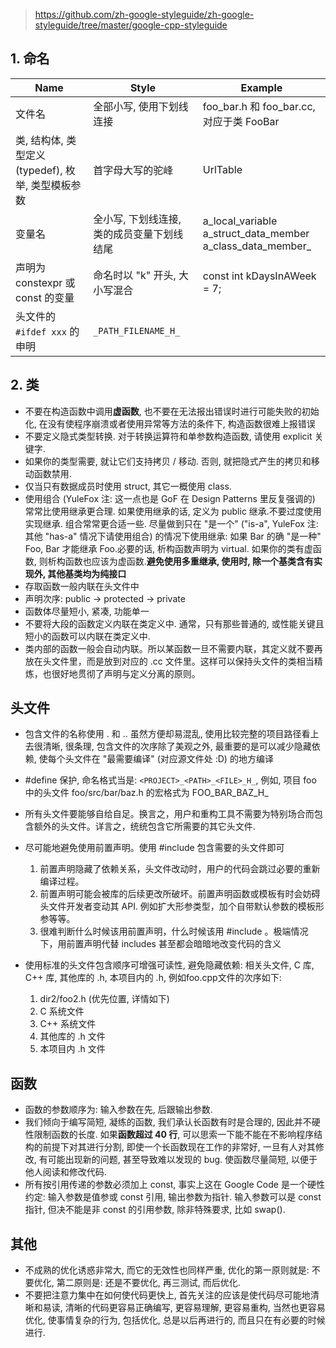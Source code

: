 > <https://github.com/zh-google-styleguide/zh-google-styleguide/tree/master/google-cpp-styleguide>

## 1. 命名

| Name | Style | Example |
| -- | -- | -- |
| 文件名 | 全部小写, 使用下划线连接 | foo_bar.h 和 foo_bar.cc, 对应于类 FooBar |
| 类, 结构体, 类型定义 (typedef), 枚举, 类型模板参数  | 首字母大写的驼峰 | UrlTable |
| 变量名 | 全小写, 下划线连接, 类的成员变量下划线结尾 | a_local_variable<br> a_struct_data_member<br> a_class_data_member_ |
|声明为 constexpr 或 const 的变量|命名时以 "k" 开头, 大小写混合|const int kDaysInAWeek = 7;|
| 头文件的 `#ifdef xxx` 的申明| `_PATH_FILENAME_H_` | |

## 2. 类

- 不要在构造函数中调用**虚函数**, 也不要在无法报出错误时进行可能失败的初始化, 在没有使程序崩溃或者使用异常等方法的条件下, 构造函数很难上报错误
- 不要定义隐式类型转换. 对于转换运算符和单参数构造函数, 请使用 explicit 关键字.
- 如果你的类型需要, 就让它们支持拷贝 / 移动. 否则, 就把隐式产生的拷贝和移动函数禁用.
- 仅当只有数据成员时使用 struct, 其它一概使用 class.
- 使用组合 (YuleFox 注: 这一点也是 GoF 在 Design Patterns 里反复强调的) 常常比使用继承更合理. 如果使用继承的话, 定义为 public 继承.不要过度使用实现继承. 组合常常更合适一些. 尽量做到只在 "是一个" ("is-a", YuleFox 注: 其他 "has-a" 情况下请使用组合) 的情况下使用继承: 如果 Bar 的确 "是一种" Foo, Bar 才能继承 Foo.必要的话, 析构函数声明为 virtual. 如果你的类有虚函数, 则析构函数也应该为虚函数.**避免使用多重继承, 使用时, 除一个基类含有实现外, 其他基类均为纯接口**
- 存取函数一般内联在头文件中
- 声明次序: public -> protected -> private
- 函数体尽量短小, 紧凑, 功能单一
- 不要将大段的函数定义内联在类定义中. 通常，只有那些普通的, 或性能关键且短小的函数可以内联在类定义中.
- 类内部的函数一般会自动内联。所以某函数一旦不需要内联，其定义就不要再放在头文件里，而是放到对应的 .cc 文件里。这样可以保持头文件的类相当精炼，也很好地贯彻了声明与定义分离的原则。

## 头文件

- 包含文件的名称使用 . 和 .. 虽然方便却易混乱, 使用比较完整的项目路径看上去很清晰, 很条理, 包含文件的次序除了美观之外, 最重要的是可以减少隐藏依赖, 使每个头文件在 "最需要编译" (对应源文件处 :D) 的地方编译
- #define 保护, 命名格式当是: `<PROJECT>_<PATH>_<FILE>_H_`, 例如, 项目 foo 中的头文件 foo/src/bar/baz.h 的宏格式为 FOO_BAR_BAZ_H_
- 所有头文件要能够自给自足。换言之，用户和重构工具不需要为特别场合而包含额外的头文件。详言之，统统包含它所需要的其它头文件.
- 尽可能地避免使用前置声明。使用 #include 包含需要的头文件即可
    1. 前置声明隐藏了依赖关系，头文件改动时，用户的代码会跳过必要的重新编译过程。
    2. 前置声明可能会被库的后续更改所破坏。前置声明函数或模板有时会妨碍头文件开发者变动其 API. 例如扩大形参类型，加个自带默认参数的模板形参等等。
    3. 很难判断什么时候该用前置声明，什么时候该用 #include 。极端情况下，用前置声明代替 includes 甚至都会暗暗地改变代码的含义

- 使用标准的头文件包含顺序可增强可读性, 避免隐藏依赖: 相关头文件, C 库, C++ 库, 其他库的 .h, 本项目内的 .h, 例如foo.cpp文件的次序如下:
    1. dir2/foo2.h (优先位置, 详情如下)
    2. C 系统文件
    3. C++ 系统文件
    4. 其他库的 .h 文件
    5. 本项目内 .h 文件

## 函数

- 函数的参数顺序为: 输入参数在先, 后跟输出参数.
- 我们倾向于编写简短, 凝练的函数, 我们承认长函数有时是合理的, 因此并不硬性限制函数的长度. 如果**函数超过 40 行**, 可以思索一下能不能在不影响程序结构的前提下对其进行分割, 即使一个长函数现在工作的非常好, 一旦有人对其修改, 有可能出现新的问题, 甚至导致难以发现的 bug. 使函数尽量简短, 以便于他人阅读和修改代码.
- 所有按引用传递的参数必须加上 const, 事实上这在 Google Code 是一个硬性约定: 输入参数是值参或 const 引用, 输出参数为指针. 输入参数可以是 const 指针, 但决不能是非 const 的引用参数, 除非特殊要求, 比如 swap().

## 其他

- 不成熟的优化诱惑非常大, 而它的无效性也同样严重, 优化的第一原则就是: 不要优化, 第二原则是: 还是不要优化, 再三测试, 而后优化.
- 不要把注意力集中在如何使代码更快上, 首先关注的应该是使代码尽可能地清晰和易读, 清晰的代码更容易正确编写, 更容易理解, 更容易重构, 当然也更容易优化, 使事情复杂的行为, 包括优化, 总是以后再进行的, 而且只在有必要的时候进行.
